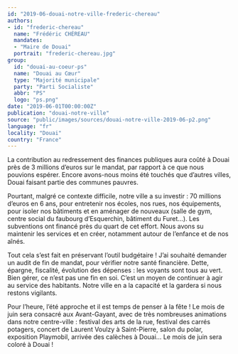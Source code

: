```yaml
---
id: "2019-06-douai-notre-ville-frederic-chereau"
authors:
- id: "frederic-chereau"
  name: "Frédéric CHÉREAU"
  mandates: 
  - "Maire de Douai"
  portrait: "frederic-chereau.jpg"
group:
  id: "douai-au-coeur-ps"
  name: "Douai au Cœur"
  type: "Majorité municipale"
  party: "Parti Socialiste"
  abbr: "PS"
  logo: "ps.png"
date: "2019-06-01T00:00:00Z"
publication: "douai-notre-ville"
source: "public/images/sources/douai-notre-ville-2019-06-p2.png"
language: "fr"
locality: "Douai"
country: "France"
---
```


La contribution au redressement des finances publiques aura coûté à Douai près de 3 millions d’euros sur le mandat, par rapport à ce que nous pouvions espérer. Encore avons-nous moins été touchés que d’autres villes, Douai faisant partie des communes pauvres.

Pourtant, malgré ce contexte difficile, notre ville a su investir : 70 millions d’euros en 6 ans, pour entretenir nos écoles, nos rues, nos équipements, pour isoler nos bâtiments et en aménager de nouveaux (salle de gym, centre social du faubourg d’Esquerchin, bâtiment du Furet…). Les subventions ont financé près du quart de cet effort. Nous avons su maintenir les services et en créer, notamment autour de l’enfance et de nos aînés.

Tout cela s’est fait en préservant l’outil budgétaire ! J’ai souhaité demander un audit de fin de mandat, pour vérifier notre santé financière. Dette, épargne, fiscalité, évolution des dépenses : les voyants sont tous au vert. Bien gérer, ce n’est pas une fin en soi. C’est un moyen de continuer à agir au service des habitants. Notre ville en a la capacité et la gardera si nous restons vigilants.

Pour l’heure, l’été approche et il est temps de penser à la fête ! Le mois de juin sera consacré aux Avant-Gayant, avec de très nombreuses animations dans notre centre-ville : festival des arts de la rue, festival des carrés potagers, concert de Laurent Voulzy à Saint-Pierre, salon du polar, exposition Playmobil, arrivée des calèches à Douai… Le mois de juin sera coloré à Douai !
